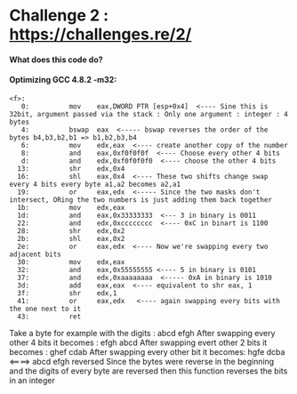 # Challenge 2 : https://challenges.re/2/

#### What does this code do?
#### Optimizing GCC 4.8.2 -m32:
````assembly
<f>:
   0:          mov    eax,DWORD PTR [esp+0x4]  <---- Sine this is 32bit, argument passed via the stack : Only one argument : integer : 4 bytes
   4:          bswap  eax  <----- bswap reverses the order of the bytes b4,b3,b2,b1 => b1,b2,b3,b4
   6:          mov    edx,eax  <---- create another copy of the number
   8:          and    eax,0xf0f0f0f  <---- Choose every other 4 bits
   d:          and    edx,0xf0f0f0f0  <---- choose the other 4 bits
  13:          shr    edx,0x4  
  16:          shl    eax,0x4  <---- These two shifts change swap every 4 bits every byte a1,a2 becomes a2,a1
  19:          or     eax,edx  <----- Since the two masks don't intersect, ORing the two numbers is just adding them back together
  1b:          mov    edx,eax
  1d:          and    eax,0x33333333  <--- 3 in binary is 0011
  22:          and    edx,0xcccccccc  <---- 0xC in binart is 1100
  28:          shr    edx,0x2
  2b:          shl    eax,0x2
  2e:          or     eax,edx  <---- Now we're swapping every two adjacent bits
  30:          mov    edx,eax
  32:          and    eax,0x55555555 <---- 5 in binary is 0101
  37:          and    edx,0xaaaaaaaa  <----- 0xA in binary is 1010
  3d:          add    eax,eax  <---- equivalent to shr eax, 1
  3f:          shr    edx,1
  41:          or     eax,edx   <---- again swapping every bits with the one next to it
  43:          ret
````

Take a byte for example with the digits : abcd efgh
After swapping every other 4 bits it becomes : efgh abcd
After swapping evert other 2 bits it becomes : ghef cdab
After swapping every other bit it becomes: hgfe dcba <====> abcd efgh reversed
Since the bytes were reverse in the beginning and the digits of every byte are reversed then this function reverses the bits in an integer

